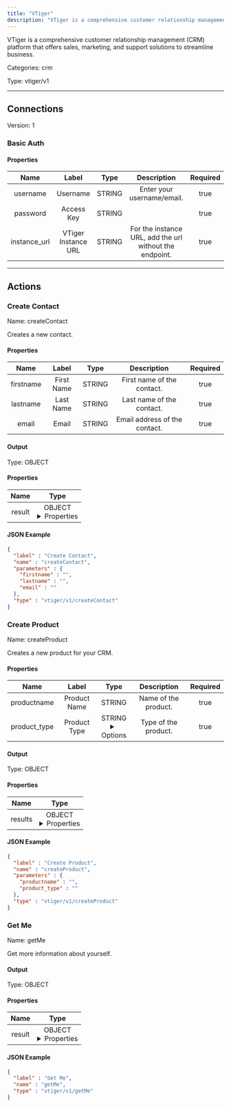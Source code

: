 ```yaml
---
title: "VTiger"
description: "VTiger is a comprehensive customer relationship management (CRM) platform that offers sales, marketing, and support solutions to streamline business."
---
```


VTiger is a comprehensive customer relationship management (CRM) platform that offers sales, marketing, and support solutions to streamline business.


Categories: crm


Type: vtiger/v1

<hr />



## Connections

Version: 1


### Basic Auth

#### Properties

|      Name       |      Label     |     Type     |     Description     | Required |
|:---------------:|:--------------:|:------------:|:-------------------:|:--------:|
| username | Username | STRING | Enter your username/email. | true |
| password | Access Key | STRING |  | true |
| instance_url | VTiger Instance URL | STRING | For the instance URL, add the url without the endpoint. | true |





<hr />



## Actions


### Create Contact
Name: createContact

Creates a new contact.

#### Properties

|      Name       |      Label     |     Type     |     Description     | Required |
|:---------------:|:--------------:|:------------:|:-------------------:|:--------:|
| firstname | First Name | STRING | First name of the contact. | true |
| lastname | Last Name | STRING | Last name of the contact. | true |
| email | Email | STRING | Email address of the contact. | true |


#### Output



Type: OBJECT


#### Properties

|     Name     |     Type     |
|:------------:|:------------:|
| result | OBJECT <details> <summary> Properties </summary> {STRING\(firstname), STRING\(lastname), STRING\(email), STRING\(phone), STRING\(assigned_user_id), STRING\(id)} </details> |




#### JSON Example
```json
{
  "label" : "Create Contact",
  "name" : "createContact",
  "parameters" : {
    "firstname" : "",
    "lastname" : "",
    "email" : ""
  },
  "type" : "vtiger/v1/createContact"
}
```


### Create Product
Name: createProduct

Creates a new product for your CRM.

#### Properties

|      Name       |      Label     |     Type     |     Description     | Required |
|:---------------:|:--------------:|:------------:|:-------------------:|:--------:|
| productname | Product Name | STRING | Name of the product. | true |
| product_type | Product Type | STRING <details> <summary> Options </summary> Solo, Fixed Bundle </details> | Type of the product. | true |


#### Output



Type: OBJECT


#### Properties

|     Name     |     Type     |
|:------------:|:------------:|
| results | OBJECT <details> <summary> Properties </summary> {STRING\(productname), STRING\(product_type), STRING\(assigned_user_id), STRING\(id)} </details> |




#### JSON Example
```json
{
  "label" : "Create Product",
  "name" : "createProduct",
  "parameters" : {
    "productname" : "",
    "product_type" : ""
  },
  "type" : "vtiger/v1/createProduct"
}
```


### Get Me
Name: getMe

Get more information about yourself.


#### Output



Type: OBJECT


#### Properties

|     Name     |     Type     |
|:------------:|:------------:|
| result | OBJECT <details> <summary> Properties </summary> {STRING\(id), STRING\(user_name), STRING\(user_type), STRING\(email), STRING\(phone_home), STRING\(phone_work), STRING\(phone_mobile), STRING\(userlable), STRING\(address_street), STRING\(address_city), STRING\(address_state), STRING\(address_country), STRING\(roleid), STRING\(language), STRING\(is_admin), STRING\(is_owner), STRING\(status)} </details> |




#### JSON Example
```json
{
  "label" : "Get Me",
  "name" : "getMe",
  "type" : "vtiger/v1/getMe"
}
```




